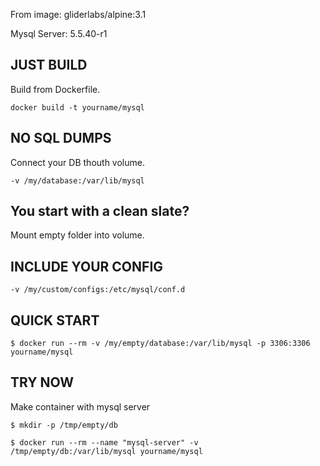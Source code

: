 
From image: gliderlabs/alpine:3.1

Mysql Server: 5.5.40-r1

## JUST BUILD
Build from Dockerfile.

```
docker build -t yourname/mysql
```

## NO SQL DUMPS
Connect your DB thouth volume.

```
-v /my/database:/var/lib/mysql
```

## You start with a clean slate?
Mount empty folder into volume.

## INCLUDE YOUR CONFIG

```
-v /my/custom/configs:/etc/mysql/conf.d
```

## QUICK START
```
$ docker run --rm -v /my/empty/database:/var/lib/mysql -p 3306:3306 yourname/mysql
```

## TRY NOW
Make container with mysql server

```
$ mkdir -p /tmp/empty/db

$ docker run --rm --name "mysql-server" -v /tmp/empty/db:/var/lib/mysql yourname/mysql

```

